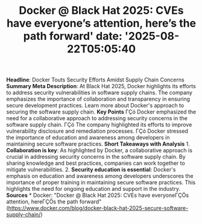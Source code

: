 ﻿---
title: "Docker @ Black Hat 2025: CVEs have everyone’s attention, here’s the path forward'
date: '2025-08-22T05:05:40"
category: "Markets"
summary: ""
slug: "docker  black hat 2025 cves have everyones attention heres t"
source_urls:
  - "https://www.docker.com/blog/docker-black-hat-2025-secure-software-supply-chain/"
seo:
  title: "Docker @ Black Hat 2025: CVEs have everyone’s attention, here’s the path forward | Hash n Hedge'
  description: '"
  keywords: ["news", "markets", "brief"]
---
**Headline**: Docker Touts Security Efforts Amidst Supply Chain Concerns  **Summary Meta Description**: At Black Hat 2025, Docker highlights its efforts to address security vulnerabilities in software supply chains. The company emphasizes the importance of collaboration and transparency in ensuring secure development practices. Learn more about Docker's approach to securing the software supply chain.  **Key Points**  ΓÇó Docker emphasized the need for a collaborative approach to addressing security concerns in the software supply chain. ΓÇó The company highlighted its efforts to improve vulnerability disclosure and remediation processes. ΓÇó Docker stressed the importance of education and awareness among developers in maintaining secure software practices.  **Short Takeaways with Analysis**  1. **Collaboration is key**: As highlighted by Docker, a collaborative approach is crucial in addressing security concerns in the software supply chain. By sharing knowledge and best practices, companies can work together to mitigate vulnerabilities. 2. **Security education is essential**: Docker's emphasis on education and awareness among developers underscores the importance of proper training in maintaining secure software practices. This highlights the need for ongoing education and support in the industry.  **Sources**  * Docker: "Docker @ Black Hat 2025: CVEs have everyoneΓÇÖs attention, hereΓÇÖs the path forward" (https://www.docker.com/blog/docker-black-hat-2025-secure-software-supply-chain/) 
